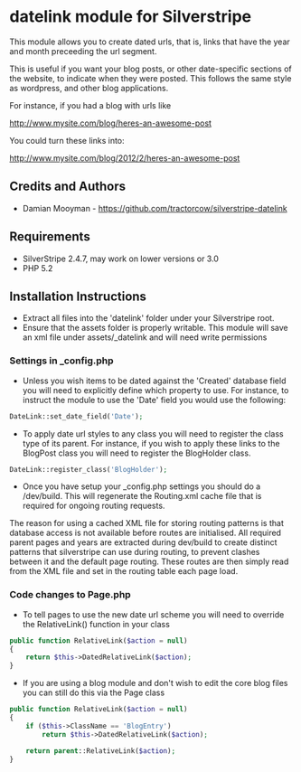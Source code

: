 # datelink module for Silverstripe

This module allows you to create dated urls, that is, links that have the year and month preceeding the url segment.

This is useful if you want your blog posts, or other date-specific sections of the website, to indicate when they
were posted. This follows the same style as wordpress, and other blog applications.

For instance, if you had a blog with urls like

http://www.mysite.com/blog/heres-an-awesome-post

You could turn these links into:

http://www.mysite.com/blog/2012/2/heres-an-awesome-post

## Credits and Authors

 * Damian Mooyman - <https://github.com/tractorcow/silverstripe-datelink>

## Requirements

 * SilverStripe 2.4.7, may work on lower versions or 3.0
 * PHP 5.2

## Installation Instructions

 * Extract all files into the 'datelink' folder under your Silverstripe root.
 * Ensure that the assets folder is properly writable. This module will save an xml file under assets/_datelink and will need write permissions

### Settings in _config.php

 * Unless you wish items to be dated against the 'Created' database field you will need to explicitly define which property to use.
   For instance, to instruct the module to use the 'Date' field you would use the following:

```php
DateLink::set_date_field('Date');
```

 * To apply date url styles to any class you will need to register the class type of its parent. For instance, if you wish 
   to apply these links to the BlogPost class you will need to register the BlogHolder class.

```php
DateLink::register_class('BlogHolder');
```

 * Once you have setup your _config.php settings you should do a /dev/build. This will regenerate the Routing.xml cache file
   that is required for ongoing routing requests.

The reason for using a cached XML file for storing routing patterns is that database access is not available before
routes are initialised. All required parent pages and years are extracted during dev/build to create distinct patterns
that silverstripe can use during routing, to prevent clashes between it and the default page routing. These routes are
then simply read from the XML file and set in the routing table each page load.

### Code changes to Page.php

 * To tell pages to use the new date url scheme you will need to override the RelativeLink() function in your class

```php
public function RelativeLink($action = null)
{
    return $this->DatedRelativeLink($action);
}
```

 * If you are using a blog module and don't wish to edit the core blog files you can still do this via the Page class

```php
public function RelativeLink($action = null)
{
    if ($this->ClassName == 'BlogEntry')
        return $this->DatedRelativeLink($action);

    return parent::RelativeLink($action);
}
```